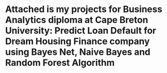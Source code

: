 # Attached is my projects for Business Analytics diploma at Cape Breton University: Predict Loan Default for Dream Housing Finance company using Bayes Net, Naive Bayes and Random Forest Algorithm


